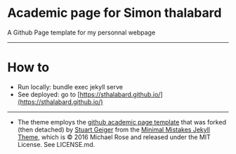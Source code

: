 # Academic page for Simon thalabard 

A Github Page template for my personnal webpage

---

# How to

- Run locally: bundle exec jekyll serve
- See deployed: go to [https://sthalabard.github.io/](https://sthalabard.github.io/)

---
- The theme employs the [github academic page template](https://academicpages.github.io/) that was forked (then detached) by [Stuart Geiger](https://github.com/staeiou) from the [Minimal Mistakes Jekyll Theme](https://mmistakes.github.io/minimal-mistakes/), which is © 2016 Michael Rose and released under the MIT License. See LICENSE.md.


